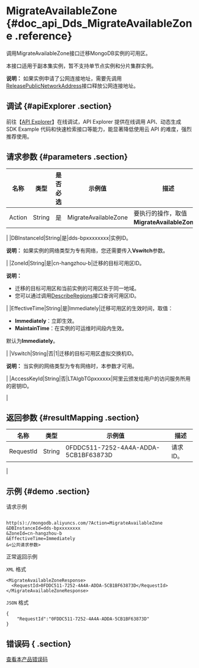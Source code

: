 # MigrateAvailableZone {#doc_api_Dds_MigrateAvailableZone .reference}

调用MigrateAvailableZone接口迁移MongoDB实例的可用区。

本接口适用于副本集实例，暂不支持单节点实例和分片集群实例。

**说明：** 如果实例申请了公网连接地址，需要先调用[ReleasePublicNetworkAddress](~~67604~~)接口释放公网连接地址。

## 调试 {#apiExplorer .section}

前往【[API Explorer](https://api.aliyun.com/#product=Dds&api=MigrateAvailableZone)】在线调试，API Explorer 提供在线调用 API、动态生成 SDK Example 代码和快速检索接口等能力，能显著降低使用云 API 的难度，强烈推荐使用。

## 请求参数 {#parameters .section}

|名称|类型|是否必选|示例值|描述|
|--|--|----|---|--|
|Action|String|是|MigrateAvailableZone|要执行的操作，取值**MigrateAvailableZone**。

 |
|DBInstanceId|String|是|dds-bpxxxxxxxx|实例ID。

 **说明：** 如果实例的网络类型为专有网络，您还需要传入**Vswitch**参数。

 |
|ZoneId|String|是|cn-hangzhou-b|迁移的目标可用区ID。

 **说明：** 

-   迁移的目标可用区和当前实例的可用区处于同一地域。
-   您可以通过调用[DescribeRegions](~~61933~~)接口查询可用区ID。

 |
|EffectiveTime|String|是|Immediately|迁移可用区的生效时间，取值：

 -   **Immediately**：立即生效。
-   **MaintainTime**：在实例的可运维时间段内生效。

 默认为**Immediately**。

 |
|Vswitch|String|否|1|迁移的目标可用区虚拟交换机ID。

 **说明：** 当实例的网络类型为专有网络时，本参数才可用。

 |
|AccessKeyId|String|否|LTAIgbTGpxxxxxx|阿里云颁发给用户的访问服务所用的密钥ID。

 |

## 返回参数 {#resultMapping .section}

|名称|类型|示例值|描述|
|--|--|---|--|
|RequestId|String|0FDDC511-7252-4A4A-ADDA-5CB1BF63873D|请求ID。

 |

## 示例 {#demo .section}

请求示例

``` {#request_demo}

http(s)://mongodb.aliyuncs.com/?Action=MigrateAvailableZone
&DBInstanceId=dds-bpxxxxxxxx
&ZoneId=cn-hangzhou-b
&EffectiveTime=Immediately
&<公共请求参数>

```

正常返回示例

`XML` 格式

``` {#xml_return_success_demo}
<MigrateAvailableZoneResponse>
  <RequestId>0FDDC511-7252-4A4A-ADDA-5CB1BF63873D</RequestId>
</MigrateAvailableZoneResponse>

```

`JSON` 格式

``` {#json_return_success_demo}
{
	"RequestId":"0FDDC511-7252-4A4A-ADDA-5CB1BF63873D"
}
```

## 错误码 { .section}

[查看本产品错误码](https://error-center.aliyun.com/status/product/Dds)

